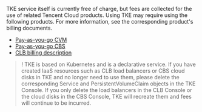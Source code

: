 TKE service itself is currently free of charge, but fees are collected for the use of related Tencent Cloud products. Using TKE may require using the following products. For more information, see the corresponding product's billing documents.

- [Pay-as-you-go CVM](https://cloud.tencent.com/doc/product/213/2180#2.-.E6.8C.89.E9.87.8F.E8.AE.A1.E8.B4.B9)
- [Pay-as-you-go CBS](https://cloud.tencent.com/doc/product/213/2255#2.-.E6.8C.89.E9.87.8F.E8.AE.A1.E8.B4.B9)
- [CLB billing description](https://cloud.tencent.com/document/product/214/6575#.E4.BB.B7.E6.A0.BC.E6.80.BB.E8.A7.88)

>! TKE is based on Kubernetes and is a declarative service. If you have created IaaS resources such as CLB load balancers or CBS cloud disks in TKE and no longer need to use them, please delete the corresponding Service and PersistentVolumeClaim objects in the TKE Console. If you only delete the load balancers in the CLB Console or the cloud disks in the CBS Console, TKE will recreate them and fees will continue to be incurred.

